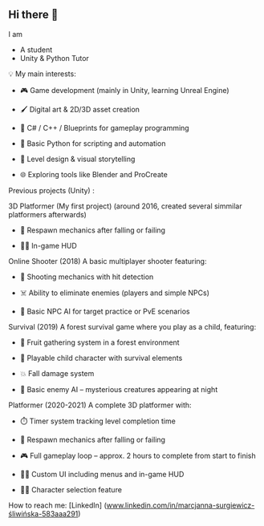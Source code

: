 ## Hi there 👋

I am
- A student
- Unity & Python Tutor

💡 My main interests:

- 🎮 Game development (mainly in Unity, learning Unreal Engine)

- 🖌️ Digital art & 2D/3D asset creation

- 🧠 C# / C++ / Blueprints for gameplay programming

- 🐍 Basic Python for scripting and automation

- 🎨 Level design & visual storytelling

- 🌐 Exploring tools like Blender and ProCreate

Previous projects (Unity) :

3D Platformer (My first project)
(around 2016, created several simmilar platformers afterwards)

- 🔁 Respawn mechanics after falling or failing

- 🧑‍🎨 In-game HUD

Online Shooter
(2018)
A basic multiplayer shooter featuring:

- 🔫 Shooting mechanics with hit detection

- ☠️ Ability to eliminate enemies (players and simple NPCs)

- 🧠 Basic NPC AI for target practice or PvE scenarios

Survival
(2019)
A forest survival game where you play as a child, featuring:

- 🌳 Fruit gathering system in a forest environment

- 🧒 Playable child character with survival elements

- 💥 Fall damage system

- 👾 Basic enemy AI – mysterious creatures appearing at night

Platformer
(2020-2021)
A complete 3D platformer with:

- ⏱️ Timer system tracking level completion time

- 🔁 Respawn mechanics after falling or failing

- 🎮 Full gameplay loop – approx. 2 hours to complete from start to finish

- 🧑‍🎨 Custom UI including menus and in-game HUD

- 🧍‍♂️ Character selection feature
  
How to reach me:
[LinkedIn] (www.linkedin.com/in/marcjanna-surgiewicz-śliwińska-583aaa291)
